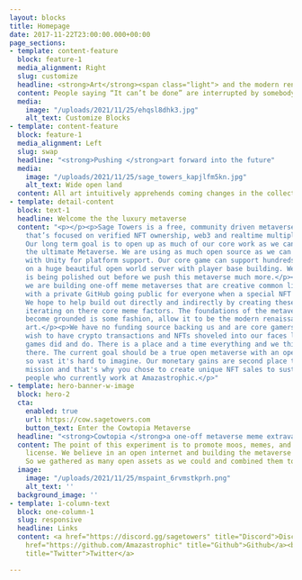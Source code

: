 ```yaml
---
layout: blocks
title: Homepage
date: 2017-11-22T23:00:00.000+00:00
page_sections:
- template: content-feature
  block: feature-1
  media_alignment: Right
  slug: customize
  headline: <strong>Art</strong><span class="light"> and the modern renaissance </span>
  content: People saying “It can’t be done” are interrupted by somebody doing it.
  media:
    image: "/uploads/2021/11/25/ehqsl8dhk3.jpg"
    alt_text: Customize Blocks
- template: content-feature
  block: feature-1
  media_alignment: Left
  slug: swap
  headline: "<strong>Pushing </strong>art forward into the future"
  media:
    image: "/uploads/2021/11/25/sage_towers_kapjlfm5kn.jpg"
    alt_text: Wide open land
  content: All art intuitively apprehends coming changes in the collective unconsciousness.
- template: detail-content
  block: text-1
  headline: Welcome the the luxury metaverse
  content: "<p></p><p>Sage Towers is a free, community driven metaverse experiment
    that’s focused on verified NFT ownership, web3 and realtime multiplayer interactions.
    Our long term goal is to open up as much of our core work as we can to help create
    the ultimate Metaverse. We are using as much open source as we can already along
    with Unity for platform support. Our core game can support hundreds of players
    on a huge beautiful open world server with player base building. Web3 support
    is being polished out before we push this metaverse much more.</p><p>Currently
    we are building one-off meme metaverses that are creative common license focused,
    with a private GitHub going public for everyone when a special NFT gets sold.
    We hope to help build out directly and indirectly by creating these projects and
    iterating on there core meme factors. The foundations of the metaverse need to
    become grounded is some fashion, allow it to be the modern renaissance of meme
    art.</p><p>We have no funding source backing us and are core gamers. We do not
    wish to have crypto transactions and NFTs shoveled into our faces like mobile
    games did and do. There is a place and a time everything and we think we can get
    there. The current goal should be a true open metaverse with an open source codebase
    so vast it's hard to imagine. Our monetary gains are second place to the core
    mission and that's why you chose to create unique NFT sales to sustain the two
    people who currently work at Amazastrophic.</p>"
- template: hero-banner-w-image
  block: hero-2
  cta:
    enabled: true
    url: https://cow.sagetowers.com
    button_text: Enter the Cowtopia Metaverse
  headline: "<strong>Cowtopia </strong>a one-off metaverse meme extravaganza  "
  content: The point of this experiment is to promote moos, memes, and creative commons
    license. We believe in an open internet and building the metaverse the same way.
    So we gathered as many open assets as we could and combined them together.
  image:
    image: "/uploads/2021/11/25/mspaint_6rvmstkprh.png"
    alt_text: ''
  background_image: ''
- template: 1-column-text
  block: one-column-1
  slug: responsive
  headline: Links
  content: <a href="https://discord.gg/sagetowers" title="Discord">Discord</a><br><a
    href="https://github.com/Amazastrophic" title="Github">Github</a><br><a href="https://twitter.com/TRASHENSTEIN"
    title="Twitter">Twitter</a>

---
```


